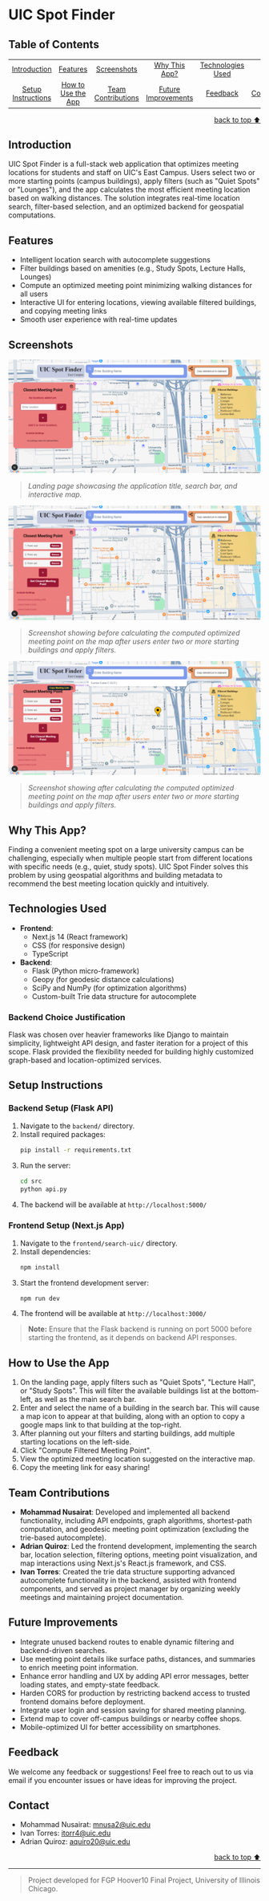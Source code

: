 # UIC Spot Finder

## Table of Contents
<dev align="center">
    <table align="center">
        <tr>
            <td><a href="#introduction">Introduction</a></td>        
            <td><a href="#features">Features</a></td>
            <td><a href="#screenshots">Screenshots</a></td>
            <td><a href="#why-this-app">Why This App?</a></td>
            <td><a href="#technologies-used">Technologies Used</a></td>
        </tr>
        <tr>
            <td><a href="#setup-instructions">Setup Instructions</a></td>
            <td><a href="#how-to-use-the-app">How to Use the App</a></td>
            <td><a href="#team-contributions">Team Contributions</a></td>
            <td><a href="#future-improvements">Future Improvements</a></td>
            <td><a href="#feedback">Feedback</a></td>
            <td><a href="#contact">Contact</a></td>
        </tr>
    </table>
</dev>

<p align="right"><a href="#introduction">back to top ⬆️</a></p>

## Introduction
UIC Spot Finder is a full-stack web application that optimizes meeting locations for students and staff on UIC's East Campus. Users select two or more starting points (campus buildings), apply filters (such as "Quiet Spots" or "Lounges"), and the app calculates the most efficient meeting location based on walking distances. The solution integrates real-time location search, filter-based selection, and an optimized backend for geospatial computations.

## Features
- Intelligent location search with autocomplete suggestions
- Filter buildings based on amenities (e.g., Study Spots, Lecture Halls, Lounges)
- Compute an optimized meeting point minimizing walking distances for all users
- Interactive UI for entering locations, viewing available filtered buildings, and copying meeting links
- Smooth user experience with real-time updates

## Screenshots

![Landing Page Screenshot](app-screenshots/landing-page-screenshot.png)
> *Landing page showcasing the application title, search bar, and interactive map.*

![Main Feature Screenshot](app-screenshots/main-feature-screenshot.png)
> *Screenshot showing before calculating the computed optimized meeting point on the map after users enter two or more starting buildings and apply filters.*

![Main Feature Screenshot](app-screenshots/main-feature-final-screenshot.png)
> *Screenshot showing after calculating the computed optimized meeting point on the map after users enter two or more starting buildings and apply filters.*

## Why This App?
Finding a convenient meeting spot on a large university campus can be challenging, especially when multiple people start from different locations with specific needs (e.g., quiet, study spots). UIC Spot Finder solves this problem by using geospatial algorithms and building metadata to recommend the best meeting location quickly and intuitively.

## Technologies Used
- **Frontend**:
  - Next.js 14 (React framework)
  - CSS (for responsive design)
  - TypeScript
- **Backend**:
  - Flask (Python micro-framework)
  - Geopy (for geodesic distance calculations)
  - SciPy and NumPy (for optimization algorithms)
  - Custom-built Trie data structure for autocomplete

### Backend Choice Justification
Flask was chosen over heavier frameworks like Django to maintain simplicity, lightweight API design, and faster iteration for a project of this scope. Flask provided the flexibility needed for building highly customized graph-based and location-optimized services.

## Setup Instructions

### Backend Setup (Flask API)
1. Navigate to the `backend/` directory.
2. Install required packages:
    ```bash
    pip install -r requirements.txt
    ```
3. Run the server:
    ```bash
    cd src
    python api.py
    ```
4. The backend will be available at `http://localhost:5000/`

### Frontend Setup (Next.js App)
1. Navigate to the `frontend/search-uic/` directory.
2. Install dependencies:
    ```bash
    npm install
    ```
3. Start the frontend development server:
    ```bash
    npm run dev
    ```
4. The frontend will be available at `http://localhost:3000/`

> **Note:** Ensure that the Flask backend is running on port 5000 before starting the frontend, as it depends on backend API responses.

## How to Use the App
1. On the landing page, apply filters such as "Quiet Spots", "Lecture Hall", or "Study Spots". This will filter the available buildings list at the bottom-left, as well as the main search bar. 
2. Enter and select the name of a building in the search bar. This will cause a map icon to appear at that building, along with an option to copy a google maps link to that building at the top-right.
3. After planning out your filters and starting buildings, add multiple starting locations on the left-side.
4. Click "Compute Filtered Meeting Point".
5. View the optimized meeting location suggested on the interactive map.
6. Copy the meeting link for easy sharing!

## Team Contributions
- **Mohammad Nusairat**: Developed and implemented all backend functionality, including API endpoints, graph algorithms, shortest-path computation, and geodesic meeting point optimization (excluding the trie-based autocomplete).
- **Adrian Quiroz**: Led the frontend development, implementing the search bar, location selection, filtering options, meeting point visualization, and map interactions using Next.js's React.js framework, and CSS.
- **Ivan Torres**: Created the trie data structure supporting advanced autocomplete functionality in the backend, assisted with frontend components, and served as project manager by organizing weekly meetings and maintaining project documentation.

## Future Improvements
- Integrate unused backend routes to enable dynamic filtering and backend-driven searches.
- Use meeting point details like surface paths, distances, and summaries to enrich meeting point information.
- Enhance error handling and UX by adding API error messages, better loading states, and empty-state feedback.
- Harden CORS for production by restricting backend access to trusted frontend domains before deployment.
- Integrate user login and session saving for shared meeting planning.
- Extend map to cover off-campus buildings or nearby coffee shops.
- Mobile-optimized UI for better accessibility on smartphones.

## Feedback
We welcome any feedback or suggestions! Feel free to reach out to us via email if you encounter issues or have ideas for improving the project.

## Contact
- Mohammad Nusairat: [mnusa2@uic.edu](mailto:mnusa2@uic.edu)
- Ivan Torres: [itorr4@uic.edu](mailto:itorr4@uic.edu)
- Adrian Quiroz: [aquiro20@uic.edu](mailto:aquiro20@uic.edu)

<p align="right"><a href="#introduction">back to top ⬆️</a></p>

---

> Project developed for FGP Hoover10 Final Project, University of Illinois Chicago.
